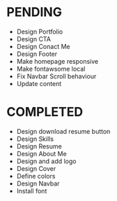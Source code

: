 # PENDING
- Design Portfolio
- Design CTA
- Design Conact Me
- Design Footer
- Make homepage responsive
- Make fontawsome local
- Fix Navbar Scroll behaviour
- Update content



# COMPLETED
- Design download resume button
- Design Skills
- Design Resume
- Design About Me
- Design and add logo
- Design Cover
- Define colors
- Design Navbar
- Install font